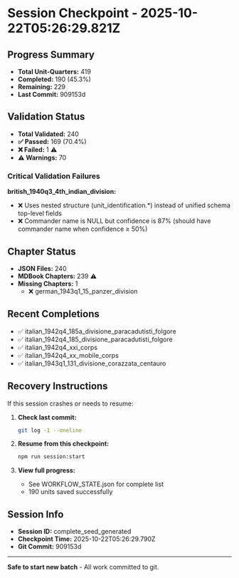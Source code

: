 # Session Checkpoint - 2025-10-22T05:26:29.821Z

## Progress Summary

- **Total Unit-Quarters:** 419
- **Completed:** 190 (45.3%)
- **Remaining:** 229
- **Last Commit:** 909153d

## Validation Status

- **Total Validated:** 240
- **✅ Passed:** 169 (70.4%)
- **❌ Failed:** 1 ⚠️
- **⚠️ Warnings:** 70

### Critical Validation Failures

**british_1940q3_4th_indian_division:**
  - ❌ Uses nested structure (unit_identification.*) instead of unified schema top-level fields
  - ❌ Commander name is NULL but confidence is 87% (should have commander name when confidence ≥ 50%)

## Chapter Status

- **JSON Files:** 240
- **MDBook Chapters:** 239 ⚠️
- **Missing Chapters:** 1
  - ❌ german_1943q1_15_panzer_division

## Recent Completions

- ✅ italian_1942q4_185a_divisione_paracadutisti_folgore
- ✅ italian_1942q4_185_divisione_paracadutisti_folgore
- ✅ italian_1942q4_xxi_corps
- ✅ italian_1942q4_xx_mobile_corps
- ✅ italian_1943q1_131_divisione_corazzata_centauro

## Recovery Instructions

If this session crashes or needs to resume:

1. **Check last commit:**
   ```bash
   git log -1 --oneline
   ```

2. **Resume from this checkpoint:**
   ```bash
   npm run session:start
   ```

3. **View full progress:**
   - See WORKFLOW_STATE.json for complete list
   - 190 units saved successfully

## Session Info

- **Session ID:** complete_seed_generated
- **Checkpoint Time:** 2025-10-22T05:26:29.790Z
- **Git Commit:** 909153d

---

**Safe to start new batch** - All work committed to git.

